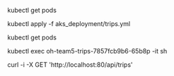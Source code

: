 kubectl get pods

kubectl apply -f aks_deployment/trips.yml

kubectl get pods

kubectl exec oh-team5-trips-7857fcb9b6-65b8p -it sh


curl -i -X GET 'http://localhost:80/api/trips' 